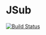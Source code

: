 # JSub
[![Build Status](https://travis-ci.com/kateabr/jsub.svg?branch=master)](https://travis-ci.com/kateabr/jsub)